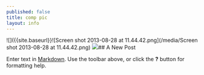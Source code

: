 ```yaml
---
published: false
title: comp pic
layout: info
---
```


![]({{site.baseurl}}![Screen shot 2013-08-28 at 11.44.42.png](/media/Screen shot 2013-08-28 at 11.44.42.png)
![](/media/spacecomp.jpg)## A New Post

Enter text in [Markdown](http://daringfireball.net/projects/markdown/). Use the toolbar above, or click the **?** button for formatting help.